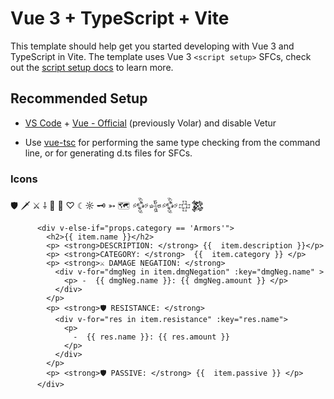 # Vue 3 + TypeScript + Vite

This template should help get you started developing with Vue 3 and TypeScript in Vite. The template uses Vue 3 `<script setup>` SFCs, check out the [script setup docs](https://v3.vuejs.org/api/sfc-script-setup.html#sfc-script-setup) to learn more.

## Recommended Setup

- [VS Code](https://code.visualstudio.com/) + [Vue - Official](https://marketplace.visualstudio.com/items?itemName=Vue.volar) (previously Volar) and disable Vetur

- Use [vue-tsc](https://github.com/vuejs/language-tools/tree/master/packages/tsc) for performing the same type checking from the command line, or for generating d.ts files for SFCs.

### Icons

🛡 🗡 ⚔ ⸸ 📜 📃 ♡ ☾☼ 🗝 ➳ 🗺 𒅒𒈔𒅒𒇫𒄆

<!-- Armors -->
          <div v-else-if="props.category == 'Armors'">            
            <h2>{{ item.name }}</h2>
            <p> <strong>DESCRIPTION: </strong> {{  item.description }}</p>
            <p> <strong>CATEGORY: </strong>  {{  item.category }} </p>
            <p> <strong>⚔ DAMAGE NEGATION: </strong>  
              <div v-for="dmgNeg in item.dmgNegation" :key="dmgNeg.name" > 
                <p> -  {{ dmgNeg.name }}: {{ dmgNeg.amount }} </p>
              </div>    
            </p> 
            <p> <strong>🛡 RESISTANCE: </strong>  
              <div v-for="res in item.resistance" :key="res.name">
                <p>
                  -  {{ res.name }}: {{ res.amount }}
                </p>
              </div>    
            </p>
            <p> <strong>🛡 PASSIVE: </strong> {{  item.passive }} </p>
          </div>